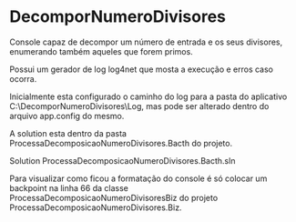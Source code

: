 # DecomporNumeroDivisores
Console capaz de decompor um número de entrada e os seus divisores, enumerando também aqueles que forem primos.

Possui um gerador de log log4net que mosta a execução e erros caso ocorra.

Inicialmente esta configurado o caminho do log para a pasta do aplicativo C:\DecomporNumeroDivisores\Log, mas pode ser alterado dentro do arquivo app.config do mesmo.

A solution esta dentro da pasta ProcessaDecomposicaoNumeroDivisores.Bacth do projeto.

Solution ProcessaDecomposicaoNumeroDivisores.Bacth.sln

Para visualizar como ficou a formatação do console é só colocar um backpoint na linha 66 da classe ProcessaDecomposicaoNumeroDivisoresBiz do projeto ProcessaDecomposicaoNumeroDivisores.Biz.
